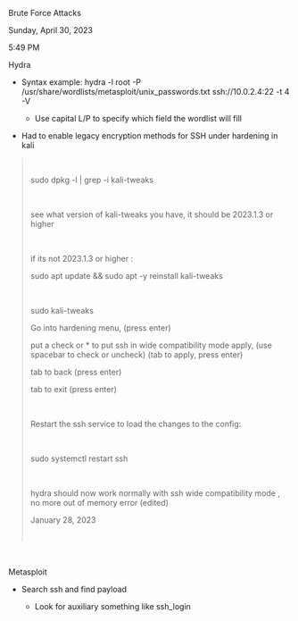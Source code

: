 Brute Force Attacks

Sunday, April 30, 2023

5:49 PM

Hydra

-   Syntax example: hydra -l root -P /usr/share/wordlists/metasploit/unix_passwords.txt ssh://10.0.2.4:22 -t 4 -V

    -   Use capital L/P to specify which field the wordlist will fill

-   Had to enable legacy encryption methods for SSH under hardening in kali

>  
>
> sudo dpkg -l \| grep -i kali-tweaks
>
>  
>
> see what version of kali-tweaks you have, it should be 2023.1.3 or higher
>
>  
>
> if its not 2023.1.3 or higher :
>
> sudo apt update && sudo apt -y reinstall kali-tweaks
>
>  
>
> sudo kali-tweaks
>
> Go into hardening menu, (press enter)
>
> put a check or \* to put ssh in wide compatibility mode apply, (use spacebar to check or uncheck) (tab to apply, press enter)
>
> tab to back (press enter)
>
> tab to exit (press enter)
>
>  
>
> Restart the ssh service to load the changes to the config:
>
>  
>
> sudo systemctl restart ssh
>
>  
>
> hydra should now work normally with ssh wide compatibility mode , no more out of memory error (edited)
>
> January 28, 2023
>
>  

 

Metasploit

-   Search ssh and find payload

    -   Look for auxiliary something like ssh_login

